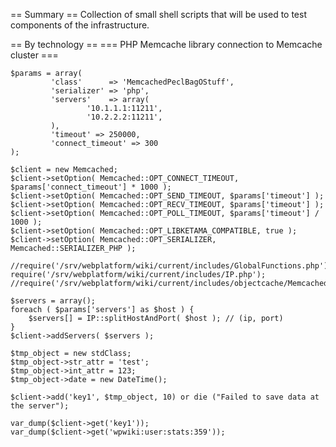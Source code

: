 == Summary ==
Collection of small shell scripts that will be used to test components of the infrastructure.

== By technology ==
=== PHP Memcache library connection to Memcache cluster ===

    $params = array(
             'class'      => 'MemcachedPeclBagOStuff',
             'serializer' => 'php',
             'servers'    => array(
                     '10.1.1.1:11211',
                     '10.2.2.2:11211',
             ),
             'timeout' => 250000,
             'connect_timeout' => 300
    );

    $client = new Memcached;
    $client->setOption( Memcached::OPT_CONNECT_TIMEOUT, $params['connect_timeout'] * 1000 );
    $client->setOption( Memcached::OPT_SEND_TIMEOUT, $params['timeout'] );
    $client->setOption( Memcached::OPT_RECV_TIMEOUT, $params['timeout'] );
    $client->setOption( Memcached::OPT_POLL_TIMEOUT, $params['timeout'] / 1000 );
    $client->setOption( Memcached::OPT_LIBKETAMA_COMPATIBLE, true );
    $client->setOption( Memcached::OPT_SERIALIZER, Memcached::SERIALIZER_PHP );

    //require('/srv/webplatform/wiki/current/includes/GlobalFunctions.php');
    require('/srv/webplatform/wiki/current/includes/IP.php');
    //require('/srv/webplatform/wiki/current/includes/objectcache/MemcachedPeclBagOStuff.php');

    $servers = array();
    foreach ( $params['servers'] as $host ) {
        $servers[] = IP::splitHostAndPort( $host ); // (ip, port)
    }
    $client->addServers( $servers );

    $tmp_object = new stdClass;
    $tmp_object->str_attr = 'test';
    $tmp_object->int_attr = 123;
    $tmp_object->date = new DateTime();

    $client->add('key1', $tmp_object, 10) or die ("Failed to save data at the server");

    var_dump($client->get('key1'));
    var_dump($client->get('wpwiki:user:stats:359'));